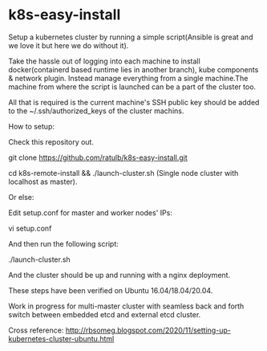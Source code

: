 # k8s-easy-install
Setup a kubernetes cluster by running a simple script(Ansible is great and we love it but here we do without it).

Take the hassle out of logging into each machine to install docker(containerd based runtime lies in another branch), kube components & network plugin. Instead manage everything from a single machine.The machine from where the script is launched can be a part of the cluster too. 

All that is required is the current machine's SSH public key should be added to the ~/.ssh/authorized_keys of the cluster machins.

How to setup:

Check this repository out. 

git clone https://github.com/ratulb/k8s-easy-install.git


cd k8s-remote-install && ./launch-cluster.sh (Single node cluster with localhost as master).

Or else:

Edit setup.conf for master and worker nodes' IPs:

vi setup.conf

And then run the following script:

./launch-cluster.sh

And the cluster should be up and running with a nginx deployment. 

These steps have been verified on Ubuntu 16.04/18.04/20.04.

Work in progress for multi-master cluster with seamless back and forth switch between embedded etcd and external etcd cluster.

Cross reference: http://rbsomeg.blogspot.com/2020/11/setting-up-kubernetes-cluster-ubuntu.html


